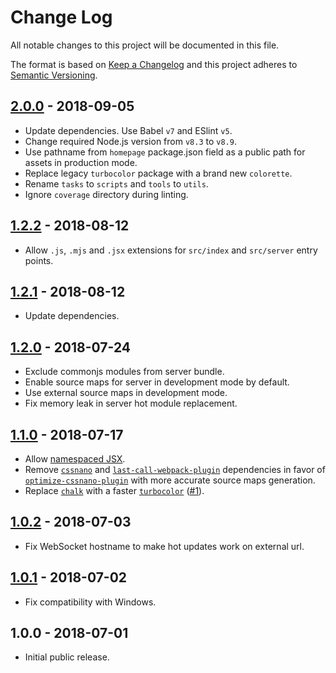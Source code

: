 # Change Log

All notable changes to this project will be documented in this file.

The format is based on [Keep a Changelog](http://keepachangelog.com/en/1.0.0/)
and this project adheres to [Semantic Versioning](http://semver.org/spec/v2.0.0.html).

## [2.0.0] - 2018-09-05

- Update dependencies. Use Babel `v7` and ESlint `v5`.
- Change required Node.js version from `v8.3` to `v8.9`.
- Use pathname from `homepage` package.json field as a public path for assets in production mode.
- Replace legacy `turbocolor` package with a brand new `colorette`.
- Rename `tasks` to `scripts` and `tools` to `utils`.
- Ignore `coverage` directory during linting.

## [1.2.2] - 2018-08-12

- Allow `.js`, `.mjs` and `.jsx` extensions for `src/index` and `src/server` entry points.

## [1.2.1] - 2018-08-12

- Update dependencies.

## [1.2.0] - 2018-07-24

- Exclude commonjs modules from server bundle.
- Enable source maps for server in development mode by default.
- Use external source maps in development mode.
- Fix memory leak in server hot module replacement.

## [1.1.0] - 2018-07-17

- Allow [namespaced JSX](https://babeljs.io/docs/en/next/babel-plugin-transform-react-jsx.html#throwifnamespace).
- Remove [`cssnano`](https://github.com/cssnano/cssnano) and [`last-call-webpack-plugin`](https://github.com/NMFR/last-call-webpack-plugin) dependencies in favor of [`optimize-cssnano-plugin`](https://github.com/intervolga/optimize-cssnano-plugin) with more accurate source maps generation.
- Replace [`chalk`](https://github.com/chalk/chalk)
  with a faster [`turbocolor`](https://github.com/jorgebucaran/turbocolor)
  ([#1](https://github.com/kriasoft/hyperapp-tools/pull/1)).

## [1.0.2] - 2018-07-03

- Fix WebSocket hostname to make hot updates work on external url.

## [1.0.1] - 2018-07-02

- Fix compatibility with Windows.

## 1.0.0 - 2018-07-01

- Initial public release.

[unreleased]: https://github.com/kriasoft/hyperapp-tools/compare/v2.0.0...HEAD
[2.0.0]: https://github.com/kriasoft/hyperapp-tools/compare/v1.2.2...v2.0.0
[1.2.2]: https://github.com/kriasoft/hyperapp-tools/compare/v1.2.1...v1.2.2
[1.2.1]: https://github.com/kriasoft/hyperapp-tools/compare/v1.2.0...v1.2.1
[1.2.0]: https://github.com/kriasoft/hyperapp-tools/compare/v1.1.0...v1.2.0
[1.1.0]: https://github.com/kriasoft/hyperapp-tools/compare/v1.0.2...v1.1.0
[1.0.2]: https://github.com/kriasoft/hyperapp-tools/compare/v1.0.1...v1.0.2
[1.0.1]: https://github.com/kriasoft/hyperapp-tools/compare/v1.0.0...v1.0.1
